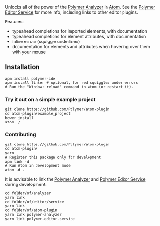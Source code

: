 Unlocks all of the power of the [Polymer Analyzer] in [Atom]. See the [Polymer Editor Service] for more info, including links to other editor plugins.

Features:

 * typeahead completions for imported elements, with documentation
 * typeahead completions for element attributes, with documentation
 * inline errors (squiggle underlines)
 * documentation for elements and attributes when hovering over them with your mouse

## Installation

    apm install polymer-ide
    apm install linter # optional, for red squiggles under errors
    # Run the "Window: reload" command in atom (or restart it).

### Try it out on a simple example project

    git clone https://github.com/Polymer/atom-plugin
    cd atom-plugin/example_project
    bower install
    atom ./

### Contributing

    git clone https://github.com/Polymer/atom-plugin
    cd atom-plugin/
    yarn
    # Register this package only for development
    apm link -d
    # Run Atom in development mode
    atom -d .

It is advisable to link the [Polymer Analyzer] and [Polymer Editor Service] during development:

    cd folder/of/analyzer
    yarn link
    cd folder/of/editor/service
    yarn link
    cd folder/of/atom-plugin
    yarn link polymer-analyzer
    yarn link polymer-editor-service

[Polymer Analyzer]: https://github.com/Polymer/polymer-analyzer
[Atom]: https://atom.io/
[polymer editor service]: https://github.com/Polymer/polymer-editor-service
